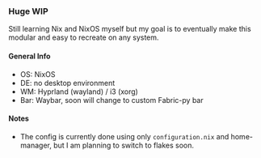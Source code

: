 ### Huge WIP

Still learning Nix and NixOS myself but my goal is to eventually make this modular and easy to recreate on any system.

#### General Info
- OS: NixOS
- DE: no desktop environment
- WM: Hyprland (wayland) / i3 (xorg)
- Bar: Waybar, soon will change to custom Fabric-py bar

#### Notes
- The config is currently done using only `configuration.nix` and home-manager, but I am planning to switch to flakes soon.
